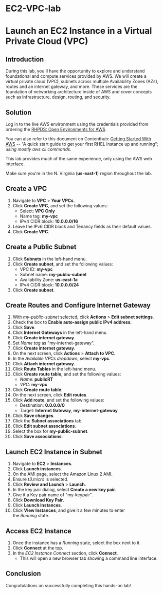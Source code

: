 # EC2-VPC-lab
# Launch an EC2 Instance in a Virtual Private Cloud (VPC)

## **Introduction**
During this lab, you'll have the opportunity to explore and understand foundational and compute services provided by AWS. We will create a virtual private cloud (VPC), subnets across multiple Availability Zones (AZs), routes and an internet gateway, and more. 
These services are the foundation of networking architecture inside of AWS and cover concepts such as infrastructure, design, routing, and security.

## **Solution**
Log in to the live AWS environment using the credentials provided from ordering the [RHPDS: Open Environments for AWS](https://red.ht/openenv). 

You can also refer to this document on Contenthub: [Getting Started With AWS](https://redhat.highspot.com/items/60229c76b7b7396f2c3906ae) --
"A quick start guide to get your first RHEL Instance up and running"; *using mostly aws cli commands*.

This lab provides much of the same experience, only using the AWS web interface.

Make sure you're in the N. Virginia (**us-east-1**) region throughout the lab.

## **Create a VPC**
1. Navigate to **VPC** > **Your VPCs**.
2. Click **Create VPC**, and set the following values:
	- Select: **VPC Only**
	- Name tag: **my-vpc**
	- IPv4 CIDR block: **10.0.0.0/16**
3. Leave the IPv6 CIDR block and Tenancy fields as their default values.
4. Click **Create VPC**.

## **Create a Public Subnet**
1.	Click **Subnets** in the left-hand menu.
2.	Click **Create subnet**, and set the following values:
	- VPC ID: **my-vpc**
	- Subnet name: **my-public-subnet**
	- Availability Zone: **us-east-1a**
	- IPv4 CIDR block: **10.0.0.0/24**
3.	Click **Create subnet**.

## **Create Routes and Configure Internet Gateway**
1.	With *my-public-subnet* selected, click **Actions** > **Edit subnet settings**.
2.	Check the box to **Enable auto-assign public IPv4 address**.
3.	Click **Save**.
4.	Click **Internet Gateways** in the left-hand menu.
5. Click **Create internet gateway**.
6.	Set *Name tag* as "my-internet-gateway".
7.	Click **Create internet gateway**.
8.	On the next screen, click **Actions** > **Attach to VPC**.
9.	In the *Available VPCs dropdown*, select **my-vpc**.
10.	Click **Attach internet gateway**.
11.	Click **Route Tables** in the left-hand menu.
12.	Click **Create route table**, and set the following values:
	- *Name*: **publicRT**
	- *VPC*: **my-vpc**
13.	Click **Create route table**.
14.	On the next screen, click **Edit routes**.
15.	Click **Add route**, and set the following values:
	- Destination: **0.0.0.0/0**
	- Target: **Internet Gateway**, **my-internet-gateway**
16.	Click **Save changes**.
17.	Click the **Subnet associations** tab.
18.	Click **Edit subnet associations**.
19.	Select the box for **my-public-subnet**.
20.	Click **Save associations**.

## **Launch EC2 Instance in Subnet**
1.	Navigate to **EC2** > **Instances**.
2.	Click **Launch instances**.
3.	On the AMI page, select the Amazon Linux 2 AMI.
4.	Ensure *t3.micro* is selected.
5.	Click **Review and Launch** > **Launch**.
6.	In the key pair dialog, select **Create a new key pair**.
7.	Give it a Key pair name of "my-keypair".
8.	Click **Download Key Pair**.
9.	Click **Launch Instances**.
10.	Click **View Instances**, and give it a few minutes to enter the *Running* state.

## **Access EC2 Instance**
1.	Once the instance has a *Running* state, select the box next to it.
2.	Click **Connect** at the top.
3.	In the *EC2 Instance Connect* section, click **Connect**.
	- This will open a new browser tab showing a command line interface.

## **Conclusion**
Congratulations on successfully completing this hands-on lab!
